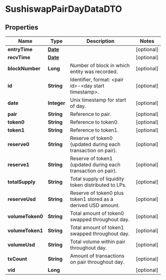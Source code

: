 

# SushiswapPairDayDataDTO

## Properties

Name | Type | Description | Notes
------------ | ------------- | ------------- | -------------
**entryTime** | [**Date**](Date.md) |  |  [optional]
**recvTime** | [**Date**](Date.md) |  |  [optional]
**blockNumber** | **Long** | Number of block in which entity was recorded. |  [optional]
**id** | **String** | Identifier, format: &lt;pair id&gt;-&lt;day start timestamp&gt;. |  [optional]
**date** | **Integer** | Unix timestamp for start of day. |  [optional]
**pair** | **String** | Reference to pair. |  [optional]
**token0** | **String** | Reference to token0. |  [optional]
**token1** | **String** | Reference to token1. |  [optional]
**reserve0** | **String** | Reserve of token0 (updated during each transaction on pair). |  [optional]
**reserve1** | **String** | Reserve of token1 (updated during each transaction on pair). |  [optional]
**totalSupply** | **String** | Total supply of liquidity token distributed to LPs. |  [optional]
**reserveUsd** | **String** | Reserve of token0 plus token1 stored as a derived USD amount. |  [optional]
**volumeToken0** | **String** | Total amount of token0 swapped throughout day. |  [optional]
**volumeToken1** | **String** | Total amount of token1 swapped throughout day. |  [optional]
**volumeUsd** | **String** | Total volume within pair throughout day. |  [optional]
**txCount** | **String** | Amount of transactions on pair throughout day. |  [optional]
**vid** | **Long** |  |  [optional]




